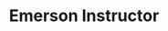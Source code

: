 ---
name: "Isha Shah"
group: "member"
title: "Emerson Instructor"
pronouns: "she/her"
img: "ishah.jpg"
graduating_year: 2024
email: "ishashah146@gmail.com"
---